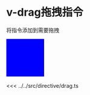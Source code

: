 # v-drag拖拽指令

将指令添加到需要拖拽

<div class="drag-container">
  <div v-drag class="drag-box"></div>
</div>

<<< ../../src/directive/drag.ts

<script lang="ts" setup>
import drag from '../../src/directive/drag.ts'
const vDrag = drag
</script>

<style>
button {
  border: 1px solid #CCCCCC;
}
.drag-container {
  position: relative;
  height: 100px;
  margin-bottom: 16px;
  /* border: 1px solid #CCCCCC; */
}
.drag-box {
  width: 100px;
  height: 100px;
  background: blue;
  z-index: 9;
}
</style>

